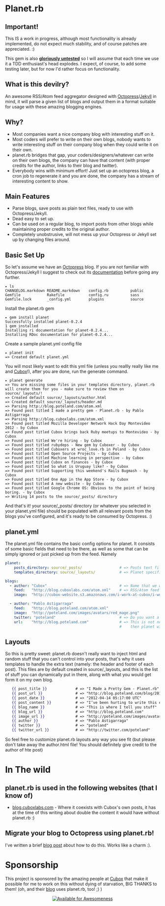 # Planet.rb

## Important!

This IS a work in progress, although most functionality is already implemented, do not expect much stability, and of course patches are appreciated. :)

This gem is also **[gloriously untested](http://jamiesharpe.info/image/comics/haters/haters_gonna_hate3.jpg)** so I will assume that each time we use it a TDD enthusiast's head explodes. I expect, of course, to add some testing later, but for now I'd rather focus on functionality.

## What is this devilry?

An awesome RSS/Atom feed aggregator designed with [Octopress](http://octopress.org/)/[Jekyll](http://jekyllrb.com/) in mind, it will parse a given
list of blogs and output them in a format suitable for usage with these amazing blogging engines.

## Why?

* Most companies want a nice company blog with interesting stuff on it.
* Most coders will prefer to write on their own blogs, nobody wants to write interesting stuff on their company blog when they could write it on their own.
* planet.rb bridges that gap, your coders/designers/whatever can write on their own blogs, the company can have that content (with proper credits for the author, links to their blog and twitter).
* Everybody wins with minimum effort! Just set up an octopress blog, a cron job to regenerate it and you are done, the company has a stream of interesting content to show.

## Main Features

* Parse blogs, save posts as plain text files, ready to use with Octopress/Jekyll.
* Dead easy to set up.
* Can be used on a regular blog, to import posts from other blogs while maintaining proper credits to the original author.
* Completely unobstrusive, will not mess up your Octopress or Jekyll set up by changing files around.

## Basic Set Up

So let's assume we have an [Octopress](http://octopress.org) blog. If you are not familiar with Octopress/Jekyll I suggest to check out its [documentation](http://octopress.org/docs/) before going any further.


```shell
▸ ls
CHANGELOG.markdown README.markdown    config.rb          public
Gemfile            Rakefile           config.ru          sass
Gemfile.lock       _config.yml        plugins            source
```

Install the planet.rb gem

```shell
▸ gem install planet
Successfully installed planet-0.2.4
1 gem installed
Installing ri documentation for planet-0.2.4...
Installing RDoc documentation for planet-0.2.4...
```

Create a sample planet.yml config file

```shell
▸ planet init
=> Created default planet.yml
```

You will most likely want to edit this yml file (unless you reallly really like me and [Cubox](http://cuboxlabs.com)!), after you are done, run the generate command.

```shell
▸ planet generate
=> You are missing some files in your templates directory, planet.rb will create them for you - make sure to review them on source/_layouts/!
=> Created default source/_layouts/author.html
=> Created default source/_layouts/header.md
=> Parsing http://blog.poteland.com/atom.xml
=> Found post titled I made a pretty gem - Planet.rb - by Pablo Astigarraga
=> Parsing http://blog.cuboxlabs.com/atom.xml
=> Found post titled Mozilla Developer Network Hack Day Montevideo 2012 - by Cubox
=> Found post titled Cubox brings back Ruby meetups to Montevideo - by Cubox
=> Found post titled We're hiring - by Cubox
=> Found post titled rubydeps - New gem by Cuboxer - by Cubox
=> Found post titled Cuboxers at wroc_love.rb in Poland - by Cubox
=> Found post titled Open Source Projects - by Cubox
=> Found post titled Machine learning in perspective - by Cubox
=> Found post titled Cubox on finances - by Cubox
=> Found post titled So what is Uruguay like? - by Cubox
=> Found post titled Supporting this weekend's Rails Bugmash - by Cubox
=> Found post titled One App in the App Store - by Cubox
=> Found post titled A new website - by Cubox
=> Found post titled Google Chrome OS: Obvious to the point of being boring. - by Cubox
=> Writing 14 posts to the source/_posts/ directory
```

And that's it! your source/_posts/ directory (or whatever you selected in your planet.yml file) should be populated with all relevant posts from the blogs you've configured, and  it's ready to be consumed by Octopress. :)

## planet.yml

The planet.yml file contains the basic config options for planet. It consists of some basic fields that need to be there, as well as some that can be simply ignored or just picked up from the feed. Namely

```yaml
planet:
    posts_directory: source/_posts/                 # => Posts text files will be written into this directory
    templates_directory: source/_layouts/           # => Planet specific layouts will be saved here, I suggest that it matches your Octopress/Jekyll layout directory.

blogs:
  - author: "Cubox"                                 # => Name that we will use as the author of this post (soon you wont have to specify this :)
    feed:   "http://blog.cuboxlabs.com/atom.xml"    # => RSS/Atom feed
    image:  "http://cubox-website.s3.amazonaws.com/i-work-at-cubox/i-work-at-cubox-badge-small.png"  # => Image to use when doing credits

  - author: "Pablo Astigarraga"
    feed:   "http://blog.poteland.com/atom.xml"
    image:  "http://poteland.com/images/avatars/red_mage.png"
    twitter: "poteland"                             # => Do you want a link to the user's twitter account next to the credits? You got it.
    url:    "http://blog.poteland.com"              # => This is not needed in most cases, because it's picked up from the feed, but if it's not on the feed
                                                    #    then planet will ask you to specify it. :)

```

## Layouts

So this is pretty sweet: planet.rb doesn't really want to inject html and random stuff that you can't control into your posts, that's why it uses templates to handle the extra text (namely: the header and footer of each post). This files are by default created in source/_layouts, and this is the list of stuff you can dynamically put in there, along with what you would get form it on my own blog.

```mustache
   {{ post_title }}             # => "I Made a Pretty Gem - Planet.rb"
   {{ post_url }}               # => "http://blog.poteland.com/blog/2012/04/14/i-made-a-pretty-gem-planet-dot-rb/"
   {{ post_date }}              # => "2012-04-14 05:17:00 UTC"
   {{ post_content }}           # => "I’ve been hurting to write this ever since we had the idea of creating a Planet for Cubox..." (Continued)
   {{ blog_name }}              # => "This is where I tell you stuff"
   {{ blog_url }}               # => "http://blog.poteland.com"
   {{ image_url }}              # => "http://poteland.com/images/avatars/red_mage.png"
   {{ author }}                 # => "Pablo Astigarraga"
   {{ twitter }}                # => "poteland"
   {{ twitter_url }}            # => "http://twitter.com/poteland"
```

So feel free to customize planet.rb layouts any way you see fit (but please don't take away the author.html file! You should definitely give credit to the author of hte post)

# In The wild

## planet.rb is used in the following websites (that I know of)

* [blog.cuboxlabs.com](http://blog.cuboxlabs.com) - Where it coexists with Cubox's own posts, it has at the time of this writing about double the content it would have without planet.rb :)


## Migrate your blog to Octopress using planet.rb!

I've written a brief [blog post](http://blog.poteland.com/blog/2012/04/20/migrate-your-blog-to-octopress-using-planet-dot-rb/) about how to do this. Works like a charm :).


# Sponsorship

This project is sponsored by the amazing people at [Cubox](http://cuboxlabs.com) that make it possible for me to work on this without dying of starvation, BIG THANKS to them! (oh, and their [blog](http://blog.cuboxlabs.com) uses planet.rb, too! ;) )

<div align="center">
    <a href="http://cuboxlabs.com">
        <img src="http://poteland.com/images/cubox-logo-web-transparent.png" alt="Available for Awesomeness"/>
    </a>
</div>
